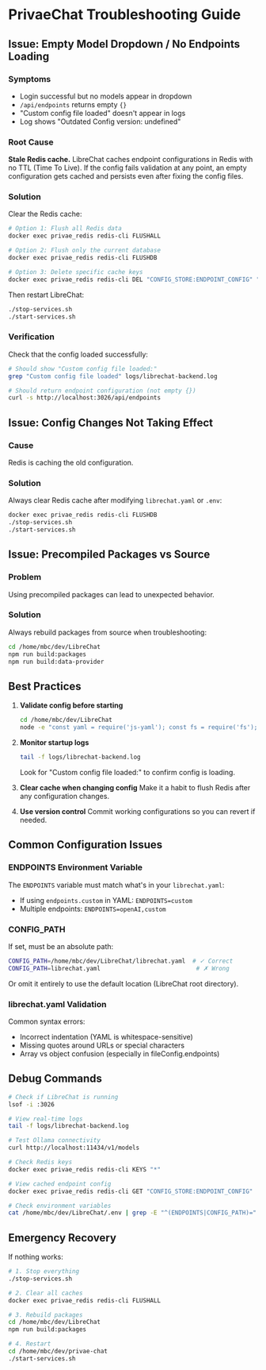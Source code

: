 # PrivaeChat Troubleshooting Guide

## Issue: Empty Model Dropdown / No Endpoints Loading

### Symptoms
- Login successful but no models appear in dropdown
- `/api/endpoints` returns empty `{}`
- "Custom config file loaded" doesn't appear in logs
- Log shows "Outdated Config version: undefined"

### Root Cause
**Stale Redis cache.** LibreChat caches endpoint configurations in Redis with no TTL (Time To Live). If the config fails validation at any point, an empty configuration gets cached and persists even after fixing the config files.

### Solution
Clear the Redis cache:

```bash
# Option 1: Flush all Redis data
docker exec privae_redis redis-cli FLUSHALL

# Option 2: Flush only the current database
docker exec privae_redis redis-cli FLUSHDB

# Option 3: Delete specific cache keys
docker exec privae_redis redis-cli DEL "CONFIG_STORE:ENDPOINT_CONFIG" "CONFIG_STORE:_BASE_"
```

Then restart LibreChat:
```bash
./stop-services.sh
./start-services.sh
```

### Verification
Check that the config loaded successfully:
```bash
# Should show "Custom config file loaded:"
grep "Custom config file loaded" logs/librechat-backend.log

# Should return endpoint configuration (not empty {})
curl -s http://localhost:3026/api/endpoints
```

## Issue: Config Changes Not Taking Effect

### Cause
Redis is caching the old configuration.

### Solution
Always clear Redis cache after modifying `librechat.yaml` or `.env`:
```bash
docker exec privae_redis redis-cli FLUSHDB
./stop-services.sh
./start-services.sh
```

## Issue: Precompiled Packages vs Source

### Problem
Using precompiled packages can lead to unexpected behavior.

### Solution
Always rebuild packages from source when troubleshooting:
```bash
cd /home/mbc/dev/LibreChat
npm run build:packages
npm run build:data-provider
```

## Best Practices

1. **Validate config before starting**
   ```bash
   cd /home/mbc/dev/LibreChat
   node -e "const yaml = require('js-yaml'); const fs = require('fs'); console.log(yaml.load(fs.readFileSync('librechat.yaml', 'utf8')));"
   ```

2. **Monitor startup logs**
   ```bash
   tail -f logs/librechat-backend.log
   ```
   Look for "Custom config file loaded:" to confirm config is loading.

3. **Clear cache when changing config**
   Make it a habit to flush Redis after any configuration changes.

4. **Use version control**
   Commit working configurations so you can revert if needed.

## Common Configuration Issues

### ENDPOINTS Environment Variable
The `ENDPOINTS` variable must match what's in your `librechat.yaml`:
- If using `endpoints.custom` in YAML: `ENDPOINTS=custom`
- Multiple endpoints: `ENDPOINTS=openAI,custom`

### CONFIG_PATH
If set, must be an absolute path:
```bash
CONFIG_PATH=/home/mbc/dev/LibreChat/librechat.yaml  # ✓ Correct
CONFIG_PATH=librechat.yaml                           # ✗ Wrong
```

Or omit it entirely to use the default location (LibreChat root directory).

### librechat.yaml Validation
Common syntax errors:
- Incorrect indentation (YAML is whitespace-sensitive)
- Missing quotes around URLs or special characters
- Array vs object confusion (especially in fileConfig.endpoints)

## Debug Commands

```bash
# Check if LibreChat is running
lsof -i :3026

# View real-time logs
tail -f logs/librechat-backend.log

# Test Ollama connectivity
curl http://localhost:11434/v1/models

# Check Redis keys
docker exec privae_redis redis-cli KEYS "*"

# View cached endpoint config
docker exec privae_redis redis-cli GET "CONFIG_STORE:ENDPOINT_CONFIG"

# Check environment variables
cat /home/mbc/dev/LibreChat/.env | grep -E "^(ENDPOINTS|CONFIG_PATH)="
```

## Emergency Recovery

If nothing works:
```bash
# 1. Stop everything
./stop-services.sh

# 2. Clear all caches
docker exec privae_redis redis-cli FLUSHALL

# 3. Rebuild packages
cd /home/mbc/dev/LibreChat
npm run build:packages

# 4. Restart
cd /home/mbc/dev/privae-chat
./start-services.sh
```

